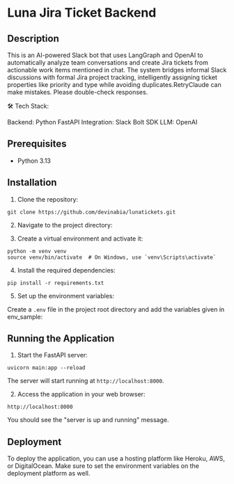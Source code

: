 # Luna Jira Ticket Backend

## Description

This is an AI-powered Slack bot that uses LangGraph and OpenAI to automatically analyze team conversations and create Jira tickets from actionable work items mentioned in chat. The system bridges informal Slack discussions with formal Jira project tracking, intelligently assigning ticket properties like priority and type while avoiding duplicates.RetryClaude can make mistakes. Please double-check responses.

🛠️ Tech Stack:

Backend: Python FastAPI
Integration: Slack Bolt SDK
LLM: OpenAI


## Prerequisites

- Python 3.13

## Installation

1. Clone the repository:

```
git clone https://github.com/devinabia/lunatickets.git
```

2. Navigate to the project directory:


3. Create a virtual environment and activate it:

```
python -m venv venv
source venv/bin/activate  # On Windows, use `venv\Scripts\activate`
```

4. Install the required dependencies:

```
pip install -r requirements.txt
```

5. Set up the environment variables:

Create a `.env` file in the project root directory and add the variables given in env_sample:

## Running the Application

1. Start the FastAPI server:

```
uvicorn main:app --reload
```

The server will start running at `http://localhost:8000`.

2. Access the application in your web browser:

```
http://localhost:8000
```

You should see the "server is up and running" message.

## Deployment

To deploy the application, you can use a hosting platform like Heroku, AWS, or DigitalOcean. Make sure to set the environment variables on the deployment platform as well.
